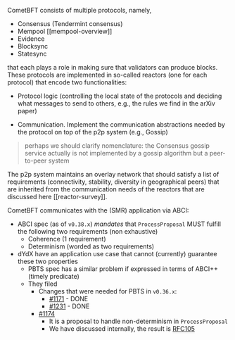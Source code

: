 CometBFT consists of multiple protocols, namely,
- Consensus (Tendermint consensus)
- Mempool [[mempool-overview]]
- Evidence
- Blocksync
- Statesync

that each plays a role in making sure that validators can produce blocks. These protocols are implemented in so-called reactors (one for each protocol) that encode two functionalities:

- Protocol logic (controlling the local state of the protocols and deciding what messages to send to others, e.g., the rules we find in the arXiv paper)

- Communication. Implement the communication abstractions needed by the protocol on top of the p2p system (e.g., Gossip)

> perhaps we should clarify nomenclature: the Consensus gossip service actually is not implemented by a gossip algorithm but a peer-to-peer system

The p2p system maintains an overlay network that should satisfy a list of requirements (connectivity, stability, diversity in geographical peers) that are inherited from the communication needs of the reactors that are discussed here [[reactor-survey]].

CometBFT communicates with the (SMR) application via ABCI:

- ABCI spec (as of `v0.38.x`) _mandates_ that `ProcessProposal` MUST fulfill the following two requirements (non exhaustive)
  - Coherence (1 requirement)
  - Determinism (worded as two requirements)
- dYdX have an application use case that cannot (currently) guarantee these two properties
  - PBTS spec has a similar problem if expressed in terms of ABCI++ (timely predicate)
  - They filed
    - Changes that were needed for PBTS in `v0.36.x`:
      - [#1171](https://github.com/cometbft/cometbft/issues/1171) - DONE
      - [#1231](https://github.com/cometbft/cometbft/issues/1231) - DONE
    - [#1174](https://github.com/cometbft/cometbft/issues/1174)
      - It is a proposal to handle non-determinism in `ProcessProposal`
      - We have discussed internally, the result is [RFC105](https://github.com/cometbft/cometbft/blob/main/docs/rfc/rfc-105-non-det-process-proposal.md)
